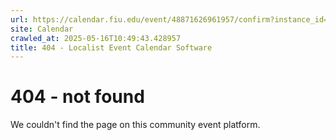 ```yaml
---
url: https://calendar.fiu.edu/event/48871626961957/confirm?instance_id=48871626962982&return=https%3A%2F%2Fcalendar.fiu.edu%2Fcalendar%3Fevent_types%255B%255D%3D121723
site: Calendar
crawled_at: 2025-05-16T10:49:43.428957
title: 404 - Localist Event Calendar Software
---
```


# 404 - not found
We couldn't find the page on this community event platform.
